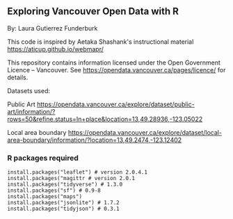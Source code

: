 ## Exploring Vancouver Open Data with R

By: Laura Gutierrez Funderburk

This code is inspired by Aetaka Shashank's instructional material https://aticup.github.io/webmapr/

This repository contains information licensed under the Open Government Licence – Vancouver. See https://opendata.vancouver.ca/pages/licence/ for details. 

Datasets used: 

Public Art https://opendata.vancouver.ca/explore/dataset/public-art/information/?rows=50&refine.status=In+place&location=13,49.28936,-123.05022

Local area boundary https://opendata.vancouver.ca/explore/dataset/local-area-boundary/information/?location=13,49.2474,-123.12402 


### R packages required

    install.packages("leaflet") # version 2.0.4.1
    install.packages("magittr # version 2.0.1
    install.packages("tidyverse") # 1.3.0
    install.packages("sf") # 0.9-8
    install.packages("maps")
    install.packages("jsonlite") # 1.7.2
    install.packages("tidyjson") # 0.3.1
